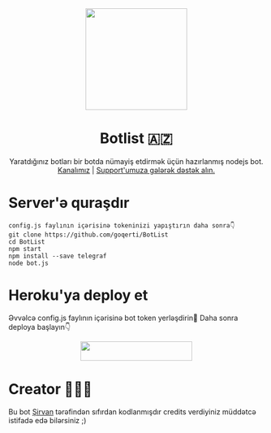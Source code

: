 <div align="center">
  <img src="https://telegra.ph/file/28350589ea7c036398166.jpg" width="200" height="200">
  <h1>Botlist 🇦🇿</h1>
</div>
<p align="center">
    Yaratdığınız botları bir botda nümayiş etdirmək üçün hazırlanmış nodejs bot.
    <br>
        <a href="https://t.me/sirvaninblogu">Kanalımız</a> |
        <a href="https://t.me/alphasupportaz">Support'umuza gələrək dəstək alın.</a>
    <br>

# Server'ə quraşdır
```
config.js faylının içərisinə tokeninizi yapıştırın daha sonra👇
git clone https://github.com/goqerti/BotList
cd BotList
npm start
npm install --save telegraf
node bot.js
```

# Heroku'ya deploy et
Əvvəlcə config.js faylının içərisinə bot token yerləşdirin🤗
Daha sonra deploya başlayın👇
<p align="center"><a href="https://heroku.com/deploy?template=https://github.com/Goqerti/Botlist"> <img src="https://img.shields.io/badge/Deploy%20To%20Heroku-red?style=for-the-badge&logo=heroku" width="220" height="38.45"/></a></p>

# Creator 👨🏻‍💻
Bu bot [Şirvan](https://t.me/sirvhan) tərəfindən sıfırdan kodlanmışdır credits verdiyiniz müddətcə istifadə edə bilərsiniz ;)
